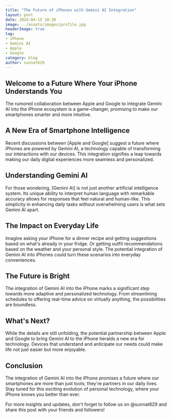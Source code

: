 ```yaml
---
title: "The Future of iPhones with Gemini AI Integration"
layout: post
date: 2024-04-15 10:30
image: ../assets/images/profile.jpg
headerImage: true
tag:
- iPhone
- Gemini AI
- Apple
- Google
category: blog
author: sunnat629
---
```


## Welcome to a Future Where Your iPhone Understands You

The rumored collaboration between Apple and Google to integrate Gemini AI into the iPhone ecosystem is a game-changer, promising to make our smartphones smarter and more intuitive.

## A New Era of Smartphone Intelligence

Recent discussions between [Apple and Google] suggest a future where iPhones are powered by Gemini AI, a technology capable of transforming our interactions with our devices. This integration signifies a leap towards making our daily digital experiences more seamless and personalized.

## Understanding Gemini AI

For those wondering, [Gemini AI] is not just another artificial intelligence system. Its unique ability to interpret human language with remarkable accuracy allows for responses that feel natural and human-like. This simplicity in enhancing daily tasks without overwhelming users is what sets Gemini AI apart.

## The Impact on Everyday Life

Imagine asking your iPhone for a dinner recipe and getting suggestions based on what's already in your fridge. Or getting outfit recommendations based on the weather and your personal style. The potential integration of Gemini AI into iPhones could turn these scenarios into everyday conveniences.

## The Future is Bright

The integration of Gemini AI into the iPhone marks a significant step towards more adaptive and personalized technology. From streamlining schedules to offering real-time advice on virtually anything, the possibilities are boundless.

## What's Next?

While the details are still unfolding, the potential partnership between Apple and Google to bring Gemini AI to the iPhone heralds a new era for technology. Devices that understand and anticipate our needs could make life not just easier but more enjoyable.

## Conclusion

The integration of Gemini AI into the iPhone promises a future where our smartphones are more than just tools; they're partners in our daily lives. Stay tuned for this exciting evolution of personal technology, where your iPhone knows you better than ever.

For more insights and updates, don't forget to follow us on @sunnat629 and share this post with your friends and followers!
